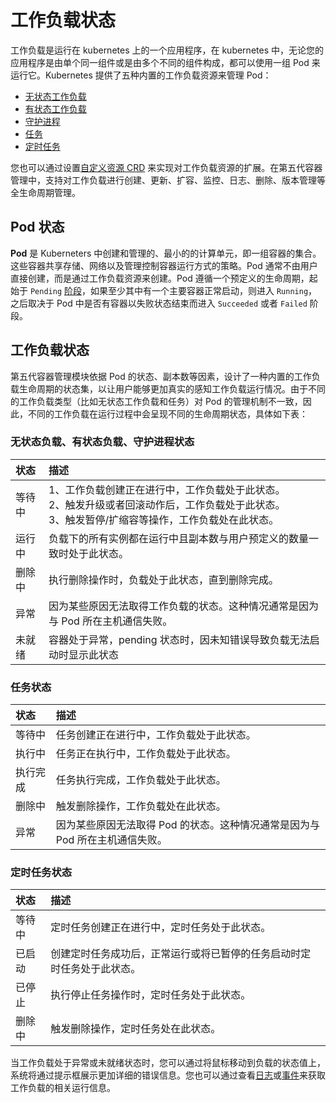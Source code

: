 # 工作负载状态

工作负载是运行在 kubernetes 上的一个应用程序，在 kubernetes 中，无论您的应用程序是由单个同一组件或是由多个不同的组件构成，都可以使用一组 Pod 来运行它。Kubernetes 提供了五种内置的工作负载资源来管理 Pod：

- [无状态工作负载](../CreateDeploymentByImage.md)
- [有状态工作负载](../CreateStatefulSetByImage.md)
- [守护进程](../CreateDaemonSetByImage.md)
- [任务](../CreateJobByImage.md)
- [定时任务](../CreateCronJobByImage.md)

您也可以通过设置[自定义资源 CRD](../../CustomResources/create.md) 来实现对工作负载资源的扩展。在第五代容器管理中，支持对工作负载进行创建、更新、扩容、监控、日志、删除、版本管理等全生命周期管理。

## Pod 状态

**Pod** 是 Kuberneters 中创建和管理的、最小的的计算单元，即一组容器的集合。这些容器共享存储、网络以及管理控制容器运行方式的策略。Pod 通常不由用户直接创建，而是通过工作负载资源来创建。Pod 遵循一个预定义的生命周期，起始于 `Pending` [阶段](https://kubernetes.io/zh-cn/docs/concepts/workloads/pods/pod-lifecycle/#pod-phase)，如果至少其中有一个主要容器正常启动，则进入 `Running`，之后取决于 Pod 中是否有容器以失败状态结束而进入 `Succeeded` 或者 `Failed` 阶段。

## 工作负载状态

第五代容器管理模块依据 Pod 的状态、副本数等因素，设计了一种内置的工作负载生命周期的状态集，以让用户能够更加真实的感知工作负载运行情况。由于不同的工作负载类型（比如无状态工作负载和任务）对 Pod 的管理机制不一致，因此，不同的工作负载在运行过程中会呈现不同的生命周期状态，具体如下表：

### 无状态负载、有状态负载、守护进程状态

| 状态                  | 描述                                                       |
| :---------------------- | :----------------------------------------------------------- |
| 等待中     | 1、工作负载创建正在进行中，工作负载处于此状态。<br>2、触发升级或者回滚动作后，工作负载处于此状态。<br>3、触发暂停/扩缩容等操作，工作负载处在此状态。 |
| 运行中 | 负载下的所有实例都在运行中且副本数与用户预定义的数量一致时处于此状态。 |
| 删除中 | 执行删除操作时，负载处于此状态，直到删除完成。 |
| 异常 | 因为某些原因无法取得工作负载的状态。这种情况通常是因为与 Pod 所在主机通信失败。 |
| 未就绪 | 容器处于异常，pending 状态时，因未知错误导致负载无法启动时显示此状态 |

### 任务状态

| 状态     | 描述                                                         |
| :------- | :----------------------------------------------------------- |
| 等待中   | 任务创建正在进行中，工作负载处于此状态。                     |
| 执行中   | 任务正在执行中，工作负载处于此状态。                         |
| 执行完成 | 任务执行完成，工作负载处于此状态。                           |
| 删除中   | 触发删除操作，工作负载处在此状态。                           |
| 异常     | 因为某些原因无法取得 Pod 的状态。这种情况通常是因为与 Pod 所在主机通信失败。 |

### 定时任务状态

| 状态   | 描述                                                         |
| :----- | :----------------------------------------------------------- |
| 等待中 | 定时任务创建正在进行中，定时任务处于此状态。                 |
| 已启动 | 创建定时任务成功后，正常运行或将已暂停的任务启动时定时任务处于此状态。 |
| 已停止 | 执行停止任务操作时，定时任务处于此状态。                     |
| 删除中 | 触发删除操作，定时任务处在此状态。                           |

当工作负载处于异常或未就绪状态时，您可以通过将鼠标移动到负载的状态值上，系统将通过提示框展示更加详细的错误信息。您也可以通过查看[日志](#)或[事件](#)来获取工作负载的相关运行信息。
